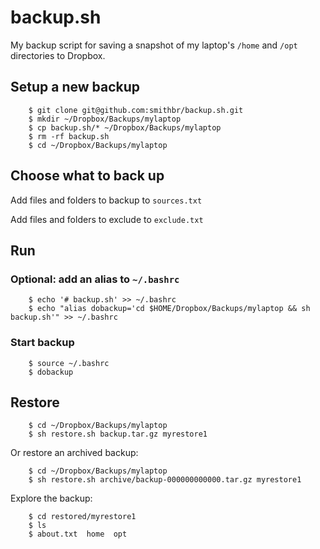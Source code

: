 # backup.sh

My backup script for saving a snapshot of my laptop's `/home` and `/opt` directories to Dropbox.

## Setup a new backup
		$ git clone git@github.com:smithbr/backup.sh.git
		$ mkdir ~/Dropbox/Backups/mylaptop
		$ cp backup.sh/* ~/Dropbox/Backups/mylaptop
		$ rm -rf backup.sh
		$ cd ~/Dropbox/Backups/mylaptop

## Choose what to back up

Add files and folders to backup to `sources.txt`

Add files and folders to exclude to `exclude.txt`

## Run

### Optional: add an alias to `~/.bashrc`
		$ echo '# backup.sh' >> ~/.bashrc
		$ echo "alias dobackup='cd $HOME/Dropbox/Backups/mylaptop && sh backup.sh'" >> ~/.bashrc

### Start backup
		$ source ~/.bashrc
		$ dobackup

## Restore
		$ cd ~/Dropbox/Backups/mylaptop		
		$ sh restore.sh backup.tar.gz myrestore1
		
Or restore an archived backup:

		$ cd ~/Dropbox/Backups/mylaptop
		$ sh restore.sh archive/backup-000000000000.tar.gz myrestore1

Explore the backup:

		$ cd restored/myrestore1
		$ ls
		$ about.txt  home  opt
